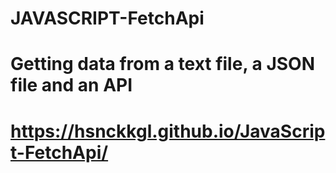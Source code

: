 # JAVASCRIPT-FetchApi
# Getting data from a text file, a JSON file and an API
# https://hsnckkgl.github.io/JavaScript-FetchApi/
